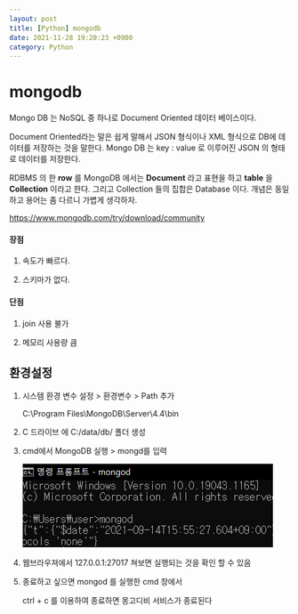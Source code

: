 ```yaml
---
layout: post
title: [Python] mongodb
date: 2021-11-28 19:20:23 +0900
category: Python
---
```

# mongodb

Mongo DB 는 NoSQL 중 하나로 Document Oriented 데이터 베이스이다.

Document Oriented라는 말은 쉽게 말해서 JSON 형식이나 XML 형식으로 DB에 데이터를 저장하는 것을 말한다. Mongo DB 는 key : value 로 이루어진 JSON 의 형태로 데이터를 저장한다.

RDBMS 의 한 **row** 를 MongoDB 에서는 **Document** 라고 표현을 하고 **table** 을 **Collection** 이라고 한다. 그리고 Collection 들의 집합은 Database 이다. 개념은 동일하고 용어는 좀 다르니 가볍게 생각하자.

https://www.mongodb.com/try/download/community



#### 장점

1. 속도가 빠르다.

2. 스키마가 없다.

#### 단점

1. join 사용 불가

2. 메모리 사용량 큼

   

## 환경설정

1. 시스템 환경 변수 설정 > 환경변수 > Path 추가

   C:\Program Files\MongoDB\Server\4.4\bin

2. C 드라이브 에 C:/data/db/ 폴더 생성

3. cmd에서 MongoDB 실행  > mongd를 입력

   ![image-20210914155602546](mongodb.assets/image-20210914155602546.png)

4. 웹브라우져에서 127.0.0.1:27017 쳐보면 실행되는 것을 확인 할 수 있음

5. 종료하고 싶으면 mongod 를 실행한 cmd 창에서 

   ctrl + c 를 이용하여 종료하면 몽고디비 서비스가 종료된다

    

[jekyll-docs]: https://jekyllrb.com/docs/home
[jekyll-gh]:   https://github.com/jekyll/jekyll
[jekyll-talk]: https://talk.jekyllrb.com/
